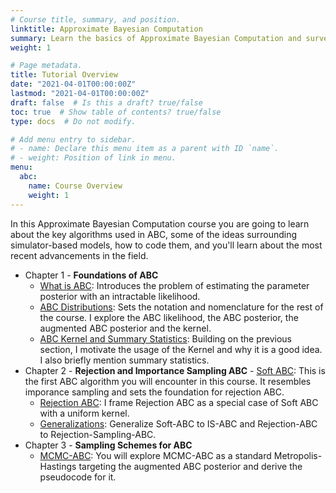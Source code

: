 ```yaml
---
# Course title, summary, and position.
linktitle: Approximate Bayesian Computation
summary: Learn the basics of Approximate Bayesian Computation and survey the recent methods in the literature.
weight: 1

# Page metadata.
title: Tutorial Overview
date: "2021-04-01T00:00:00Z"
lastmod: "2021-04-01T00:00:00Z"
draft: false  # Is this a draft? true/false
toc: true  # Show table of contents? true/false
type: docs  # Do not modify.

# Add menu entry to sidebar.
# - name: Declare this menu item as a parent with ID `name`.
# - weight: Position of link in menu.
menu:
  abc:
    name: Course Overview
    weight: 1
---
```


In this Approximate Bayesian Computation course you are going to learn about the key algorithms used in ABC, some of the ideas surrounding simulator-based models, how to code them, and you'll learn about the most recent advancements in the field.

- Chapter 1 - **Foundations of ABC**
    - [What is ABC](/ramblings/approximate-bayesian-computation/01-what-is-abc): Introduces the problem of estimating the parameter posterior with an intractable likelihood.
    - [ABC Distributions](/ramblings/approximate-bayesian-computation/02-abc-distributions): Sets the notation and nomenclature for the rest of the course. I explore the ABC likelihood, the ABC posterior, the augmented ABC posterior and the kernel. 
    - [ABC Kernel and Summary Statistics](/ramblings/approximate-bayesian-computation/03-kernel-properties-summary-statistics): Building on the previous section, I motivate the usage of the Kernel and why it is a good idea. I also briefly mention summary statistics. 
- Chapter 2 - **Rejection and Importance Sampling ABC**
      - [Soft ABC](/ramblings/approximate-bayesian-computation/04-soft-abc): This is the first ABC algorithm you will encounter in this course. It resembles imporance sampling and sets the foundation for rejection ABC.
    - [Rejection ABC](/ramblings/approximate-bayesian-computation/05-rejection-abc): I frame Rejection ABC as a special case of Soft ABC with a uniform kernel. 
    - [Generalizations](/ramblings/approximate-bayesian-computation/06-generalizations): Generalize Soft-ABC to IS-ABC and Rejection-ABC to Rejection-Sampling-ABC.
- Chapter 3 - **Sampling Schemes for ABC**
    - [MCMC-ABC](/ramblings/approximate-bayesian-computation/06-mcmc-abc): You will explore MCMC-ABC as a standard Metropolis-Hastings targeting the augmented ABC posterior and derive the pseudocode for it.
